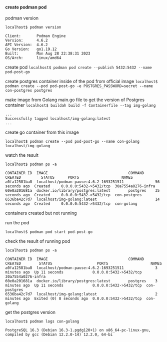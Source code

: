 #### create podman pod

podman version

`localhost$ podman version`
```
Client:       Podman Engine
Version:      4.6.2
API Version:  4.6.2
Go Version:   go1.19.12
Built:        Mon Aug 28 22:38:31 2023
OS/Arch:      linux/amd64
```

create pod
`localhost$ podman pod create --publish 5432:5432 --name pod-post-go`

create postgres container inside of the pod from official image
`localhost$ podman create --pod pod-post-go -e POSTGRES_PASSWORD=secret --name con-postgres postgres`

make image from Golang main.go file to get the version of Postgres container
`localhost$ buildah build -f Containerfile --tag img-golang`


```
...
Successfully tagged localhost/img-golang:latest
...
```
create go container from this image

`localhost$ podman create --pod pod-post-go --name con-golang localhost/img-golang`

watch the result

`localhost$ podman ps -a`

```
CONTAINER ID  IMAGE                                    COMMAND     CREATED         STATUS      PORTS                   NAMES
a0fa12581ba8  localhost/podman-pause:4.6.2-1693251511              56 seconds ago  Created     0.0.0.0:5432->5432/tcp  30a7554a0276-infra
60e0a201681a  docker.io/library/postgres:latest        postgres    35 seconds ago  Created     0.0.0.0:5432->5432/tcp  con-postgres
6536ba42c7d7  localhost/img-golang:latest                          14 seconds ago  Created     0.0.0.0:5432->5432/tcp  con-golang

```
containers created but not running

run the pod 

`localhost$ podman pod start pod-post-go`

check the result of running pod

`localhost$ podman ps -a`

```
CONTAINER ID  IMAGE                                    COMMAND     CREATED        STATUS                    PORTS                   NAMES
a0fa12581ba8  localhost/podman-pause:4.6.2-1693251511              3 minutes ago  Up 11 seconds             0.0.0.0:5432->5432/tcp  30a7554a0276-infra
60e0a201681a  docker.io/library/postgres:latest        postgres    3 minutes ago  Up 11 seconds             0.0.0.0:5432->5432/tcp  con-postgres
6536ba42c7d7  localhost/img-golang:latest                          2 minutes ago  Exited (0) 8 seconds ago  0.0.0.0:5432->5432/tcp  con-golang

```
get the  postgres version

`localhost$ podman logs con-golang`

```
PostgreSQL 16.3 (Debian 16.3-1.pgdg120+1) on x86_64-pc-linux-gnu, compiled by gcc (Debian 12.2.0-14) 12.2.0, 64-bi
```
